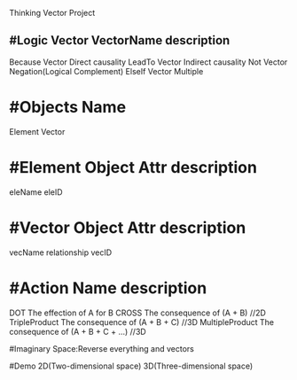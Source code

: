 Thinking Vector Project

#Logic Vector
VectorName          description
-------------------------------------------------
Because Vector      Direct causality
LeadTo Vector       Indirect causality
Not Vector          Negation(Logical Complement)
ElseIf Vector           Multiple

#Objects
Name
===========
Element
Vector

#Element Object
Attr         description
=================================
eleName
eleID


#Vector Object
Attr         description
=================================
vecName      relationship
vecID


#Action
Name              description
=====================================
DOT               The effection of A for B
CROSS             The consequence of (A + B) //2D
TripleProduct     The consequence of (A + B + C) //3D
MultipleProduct   The consequence of (A + B + C + ...) //3D

#Imaginary Space:Reverse everything and vectors

#Demo
2D(Two-dimensional space)
3D(Three-dimensional space)